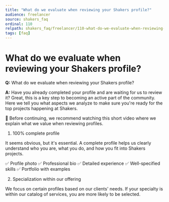 ```yaml
---
title: "What do we evaluate when reviewing your Shakers profile?"
audience: freelancer
source: shakers_faq
ordinal: 110
relpath: shakers_faq/freelancer/110-what-do-we-evaluate-when-reviewing-your-shakers-profile.md
tags: [faq]
---
```


# What do we evaluate when reviewing your Shakers profile?

**Q:** What do we evaluate when reviewing your Shakers profile?

**A:** Have you already completed your profile and are waiting for us to review it? Great, this is a key step to becoming an active part of the community. Here we tell you what aspects we analyze to make sure you're ready for the top projects happening at Shakers.

🎥 Before continuing, we recommend watching this short video where we explain what we value when reviewing profiles.

1. 100% complete profile

It seems obvious, but it's essential. A complete profile helps us clearly understand who you are, what you do, and how you fit into Shakers projects.

✅ Profile photo
✅ Professional bio
✅ Detailed experience
✅ Well-specified skills
✅ Portfolio with examples

2. Specialization within our offering

We focus on certain profiles based on our clients' needs. If your specialty is within our catalog of services, you are more likely to be selected.
